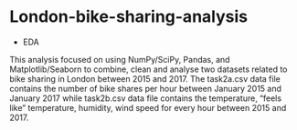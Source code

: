 # London-bike-sharing-analysis

* EDA

This analysis focused on using NumPy/SciPy, Pandas, and Matplotlib/Seaborn to combine, clean and analyse two datasets related to bike sharing in London between 2015 and 2017. The task2a.csv data file contains the number of bike shares per hour between January 2015 and January 2017 while task2b.csv data file contains the temperature, “feels like” temperature, humidity, wind speed for every hour between 2015 and 2017.
